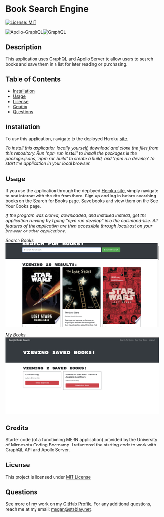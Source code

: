 # Book Search Engine

[![License: MIT](https://img.shields.io/badge/License-MIT-yellow.svg)](https://opensource.org/licenses/MIT)

![Apollo-GraphQL](https://img.shields.io/badge/-ApolloGraphQL-311C87?style=for-the-badge&logo=apollo-graphql)![GraphQL](https://img.shields.io/badge/-GraphQL-E10098?style=for-the-badge&logo=graphql&logoColor=white)

## Description

This application uses GraphQL and Apollo Server to allow users to search books and save them in a list for later reading or purchasing.

## Table of Contents

- [Installation](#installation)
- [Usage](#usage)
- [License](#license)
- [Credits](#credits)
- [Questions](#questions)

## Installation

To use this application, navigate to the deployed Heroku [site](https://rocky-taiga-17481.herokuapp.com/).

_To install this application locally yourself, download and clone the files from this repository. Run 'npm run install' to install the packages in the package.jsons, 'npm run build' to create a build, and 'npm run develop' to start the application in your local browser._

## Usage

If you use the application through the deployed [Heroku site](https://rocky-taiga-17481.herokuapp.com/), simply navigate to and interact with the site from there. Sign up and log in before searching books on the Search for Books page. Save books and view them on the See Your Books page.

_If the program was cloned, downloaded, and installed instead, get the application running by typing "npm run develop" into the command-line. All features of the application are then accessible through localhost on your browser or other applications._

_Search Books_
![Screenshot of Homepage](client/public/assets/images/Search.png)

_My Books_
![Screenshot of Offline Capabilities](client/public/assets/images/Books.png)

## Credits

Starter code (of a functioning MERN application) provided by the University of Minnesota Coding Bootcamp. I refactored the starting code to work with GraphQL API and Apollo Server.

## License

This project is licensed under [MIT License](https://opensource.org/licenses/MIT).

## Questions

See more of my work on my [GitHub Profile](https://github.com/msteblu/).
For any additional questions, reach me at my email: megan@steblay.net.

